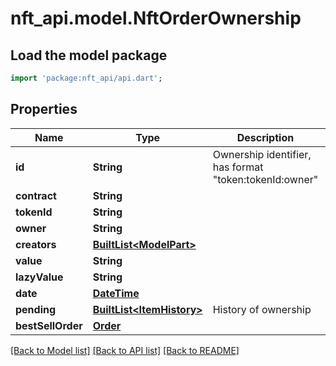 # nft_api.model.NftOrderOwnership

## Load the model package
```dart
import 'package:nft_api/api.dart';
```

## Properties
Name | Type | Description | Notes
------------ | ------------- | ------------- | -------------
**id** | **String** | Ownership identifier, has format \"token:tokenId:owner\" | 
**contract** | **String** |  | 
**tokenId** | **String** |  | 
**owner** | **String** |  | 
**creators** | [**BuiltList&lt;ModelPart&gt;**](ModelPart.md) |  | [optional] 
**value** | **String** |  | 
**lazyValue** | **String** |  | 
**date** | [**DateTime**](DateTime.md) |  | 
**pending** | [**BuiltList&lt;ItemHistory&gt;**](ItemHistory.md) | History of ownership | 
**bestSellOrder** | [**Order**](Order.md) |  | [optional] 

[[Back to Model list]](../README.md#documentation-for-models) [[Back to API list]](../README.md#documentation-for-api-endpoints) [[Back to README]](../README.md)


